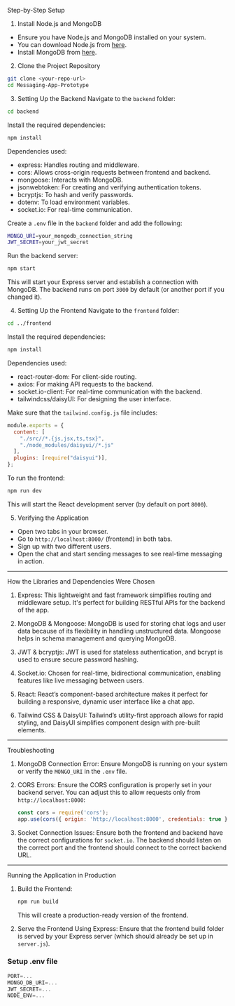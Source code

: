 

 Step-by-Step Setup

 1. Install Node.js and MongoDB
- Ensure you have Node.js and MongoDB installed on your system.
- You can download Node.js from [here](https://nodejs.org/).
- Install MongoDB from [here](https://www.mongodb.com/try/download/community).

 2. Clone the Project Repository
```bash
git clone <your-repo-url>
cd Messaging-App-Prototype
```

 3. Setting Up the Backend
Navigate to the `backend` folder:
```bash
cd backend
```

Install the required dependencies:
```bash
npm install
```

Dependencies used:
- express: Handles routing and middleware.
- cors: Allows cross-origin requests between frontend and backend.
- mongoose: Interacts with MongoDB.
- jsonwebtoken: For creating and verifying authentication tokens.
- bcryptjs: To hash and verify passwords.
- dotenv: To load environment variables.
- socket.io: For real-time communication.

Create a `.env` file in the `backend` folder and add the following:
```bash
MONGO_URI=your_mongodb_connection_string
JWT_SECRET=your_jwt_secret
```

Run the backend server:
```bash
npm start
```

This will start your Express server and establish a connection with MongoDB. The backend runs on port `3000` by default (or another port if you changed it).

 4. Setting Up the Frontend
Navigate to the `frontend` folder:
```bash
cd ../frontend
```

Install the required dependencies:
```bash
npm install
```

Dependencies used:
- react-router-dom: For client-side routing.
- axios: For making API requests to the backend.
- socket.io-client: For real-time communication with the backend.
- tailwindcss/daisyUI: For designing the user interface.

Make sure that the `tailwind.config.js` file includes:
```javascript
module.exports = {
  content: [
    "./src//*.{js,jsx,ts,tsx}",
    "./node_modules/daisyui//*.js"
  ],
  plugins: [require("daisyui")],
};
```

To run the frontend:
```bash
npm run dev
```

This will start the React development server (by default on port `8000`).

 5. Verifying the Application

- Open two tabs in your browser.
- Go to `http://localhost:8000/` (frontend) in both tabs.
- Sign up with two different users.
- Open the chat and start sending messages to see real-time messaging in action.

---

 How the Libraries and Dependencies Were Chosen

1. Express: This lightweight and fast framework simplifies routing and middleware setup. It's perfect for building RESTful APIs for the backend of the app.
  
2. MongoDB & Mongoose: MongoDB is used for storing chat logs and user data because of its flexibility in handling unstructured data. Mongoose helps in schema management and querying MongoDB.

3. JWT & bcryptjs: JWT is used for stateless authentication, and bcrypt is used to ensure secure password hashing.

4. Socket.io: Chosen for real-time, bidirectional communication, enabling features like live messaging between users.

5. React: React’s component-based architecture makes it perfect for building a responsive, dynamic user interface like a chat app.

6. Tailwind CSS & DaisyUI: Tailwind’s utility-first approach allows for rapid styling, and DaisyUI simplifies component design with pre-built elements.

---

 Troubleshooting

1. MongoDB Connection Error: Ensure MongoDB is running on your system or verify the `MONGO_URI` in the `.env` file.

2. CORS Errors: Ensure the CORS configuration is properly set in your backend server. You can adjust this to allow requests only from `http://localhost:8000`:
   ```javascript
   const cors = require('cors');
   app.use(cors({ origin: 'http://localhost:8000', credentials: true }));
   ```

3. Socket Connection Issues: Ensure both the frontend and backend have the correct configurations for `socket.io`. The backend should listen on the correct port and the frontend should connect to the correct backend URL.

---

 Running the Application in Production

1. Build the Frontend:
   ```bash
   npm run build
   ```
   This will create a production-ready version of the frontend.

2. Serve the Frontend Using Express: Ensure that the frontend build folder is served by your Express server (which should already be set up in `server.js`).


### Setup .env file

```js
PORT=...
MONGO_DB_URI=...
JWT_SECRET=...
NODE_ENV=...
```

